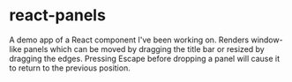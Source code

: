 # react-panels

A demo app of a React component I've been working on. Renders window-like panels which can be moved by dragging the title bar or resized by dragging the edges. Pressing Escape before dropping a panel will cause it to return to the previous position.
